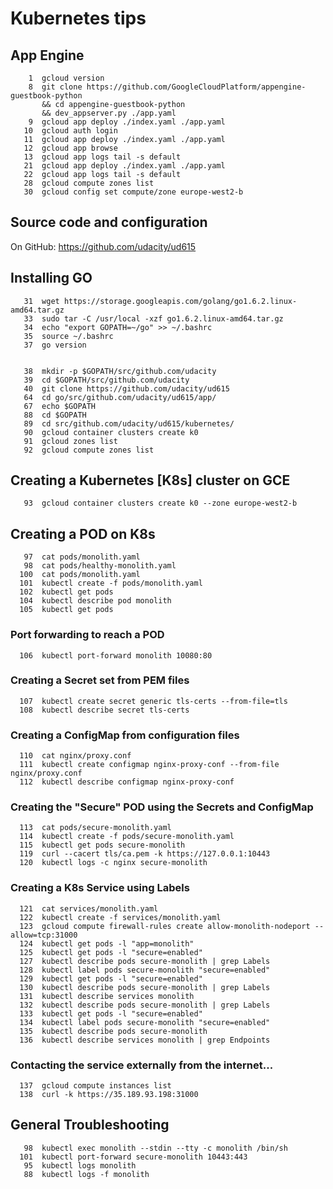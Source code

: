 # Kubernetes tips

## App Engine

```
    1  gcloud version
    8  git clone https://github.com/GoogleCloudPlatform/appengine-guestbook-python     
       && cd appengine-guestbook-python     
       && dev_appserver.py ./app.yaml
    9  gcloud app deploy ./index.yaml ./app.yaml
   10  gcloud auth login
   11  gcloud app deploy ./index.yaml ./app.yaml
   12  gcloud app browse
   13  gcloud app logs tail -s default
   21  gcloud app deploy ./index.yaml ./app.yaml
   22  gcloud app logs tail -s default
   28  gcloud compute zones list
   30  gcloud config set compute/zone europe-west2-b
   ```

## Source code and configuration

On GitHub: https://github.com/udacity/ud615

## Installing GO
```
   31  wget https://storage.googleapis.com/golang/go1.6.2.linux-amd64.tar.gz
   33  sudo tar -C /usr/local -xzf go1.6.2.linux-amd64.tar.gz
   34  echo "export GOPATH=~/go" >> ~/.bashrc
   35  source ~/.bashrc
   37  go version


   38  mkdir -p $GOPATH/src/github.com/udacity
   39  cd $GOPATH/src/github.com/udacity
   40  git clone https://github.com/udacity/ud615
   64  cd go/src/github.com/udacity/ud615/app/
   67  echo $GOPATH
   88  cd $GOPATH
   89  cd src/github.com/udacity/ud615/kubernetes/
   90  gcloud container clusters create k0
   91  gcloud zones list
   92  gcloud compute zones list
   ```

## Creating a Kubernetes [K8s] cluster on GCE
```
   93  gcloud container clusters create k0 --zone europe-west2-b
   ```

## Creating a POD on K8s
```
   97  cat pods/monolith.yaml
   98  cat pods/healthy-monolith.yaml
  100  cat pods/monolith.yaml
  101  kubectl create -f pods/monolith.yaml
  102  kubectl get pods
  104  kubectl describe pod monolith
  105  kubectl get pods
  ```

### Port forwarding to reach a POD
```
  106  kubectl port-forward monolith 10080:80
  ```

### Creating a Secret set from PEM files
```
  107  kubectl create secret generic tls-certs --from-file=tls
  108  kubectl describe secret tls-certs
  ```

### Creating a ConfigMap from configuration files
```
  110  cat nginx/proxy.conf
  111  kubectl create configmap nginx-proxy-conf --from-file nginx/proxy.conf
  112  kubectl describe configmap nginx-proxy-conf
  ```

### Creating the "Secure" POD using the Secrets and ConfigMap
```
  113  cat pods/secure-monolith.yaml
  114  kubectl create -f pods/secure-monolith.yaml
  115  kubectl get pods secure-monolith
  119  curl --cacert tls/ca.pem -k https://127.0.0.1:10443
  120  kubectl logs -c nginx secure-monolith
  ```

### Creating a K8s Service using Labels
```
  121  cat services/monolith.yaml
  122  kubectl create -f services/monolith.yaml
  123  gcloud compute firewall-rules create allow-monolith-nodeport --allow=tcp:31000
  124  kubectl get pods -l "app=monolith"
  125  kubectl get pods -l "secure=enabled"
  127  kubectl describe pods secure-monolith | grep Labels
  128  kubectl label pods secure-monolith "secure=enabled"
  129  kubectl get pods -l "secure=enabled"
  130  kubectl describe pods secure-monolith | grep Labels
  131  kubectl describe services monolith
  132  kubectl describe pods secure-monolith | grep Labels
  133  kubectl get pods -l "secure=enabled"
  134  kubectl label pods secure-monolith "secure=enabled"
  135  kubectl describe pods secure-monolith
  136  kubectl describe services monolith | grep Endpoints
  ```

### Contacting the service externally from the internet...
```
  137  gcloud compute instances list 
  138  curl -k https://35.189.93.198:31000
  ```

## General Troubleshooting
```
   98  kubectl exec monolith --stdin --tty -c monolith /bin/sh
  101  kubectl port-forward secure-monolith 10443:443
   95  kubectl logs monolith
   88  kubectl logs -f monolith
   ```